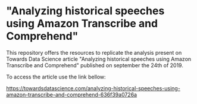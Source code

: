 # "Analyzing historical speeches using Amazon Transcribe and Comprehend"

This repository offers the resources to replicate the analysis present on Towards Data Science article "Analyzing historical speeches using Amazon Transcribe and Comprehend" published on september the 24th of 2019.<br>

To access the article use the link bellow:<br>

https://towardsdatascience.com/analyzing-historical-speeches-using-amazon-transcribe-and-comprehend-636f39a0726a



